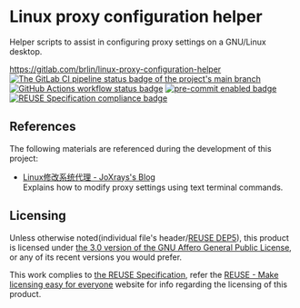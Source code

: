 # Linux proxy configuration helper

Helper scripts to assist in configuring proxy settings on a GNU/Linux desktop.

<https://gitlab.com/brlin/linux-proxy-configuration-helper>  
[![The GitLab CI pipeline status badge of the project's `main` branch](https://gitlab.com/brlin/linux-proxy-configuration-helper/badges/main/pipeline.svg?ignore_skipped=true "Click here to check out the comprehensive status of the GitLab CI pipelines")](https://gitlab.com/brlin/linux-proxy-configuration-helper/-/pipelines) [![GitHub Actions workflow status badge](https://github.com/brlin-tw/linux-proxy-configuration-helper/actions/workflows/check-potential-problems.yml/badge.svg "GitHub Actions workflow status")](https://github.com/brlin-tw/linux-proxy-configuration-helper/actions/workflows/check-potential-problems.yml) [![pre-commit enabled badge](https://img.shields.io/badge/pre--commit-enabled-brightgreen?logo=pre-commit&logoColor=white "This project uses pre-commit to check potential problems")](https://pre-commit.com/) [![REUSE Specification compliance badge](https://api.reuse.software/badge/gitlab.com/brlin/linux-proxy-configuration-helper "This project complies to the REUSE specification to decrease software licensing costs")](https://api.reuse.software/info/gitlab.com/brlin/linux-proxy-configuration-helper)

## References

The following materials are referenced during the development of this project:

* [Linux修改系统代理 - JoXrays's Blog](https://www.joxrays.com/linux-system-proxy/)  
  Explains how to modify proxy settings using text terminal commands.

## Licensing

Unless otherwise noted(individual file's header/[REUSE DEP5](.reuse/dep5)), this product is licensed under [the 3.0 version of the GNU Affero General Public License](https://www.gnu.org/licenses/agpl-3.0.txt), or any of its recent versions you would prefer.

This work complies to [the REUSE Specification](https://reuse.software/spec/), refer the [REUSE - Make licensing easy for everyone](https://reuse.software/) website for info regarding the licensing of this product.
